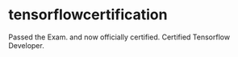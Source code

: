 # tensorflowcertification
Passed the Exam. and now officially certified. 
Certified Tensorflow Developer. 
